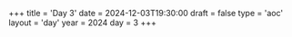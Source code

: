 +++
title = 'Day 3'
date = 2024-12-03T19:30:00
draft = false
type = 'aoc'
layout = 'day'
year = 2024
day = 3
+++
